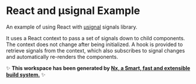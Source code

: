 # React and µsignal Example

An example of using React with [µsignal](https://github.com/WebReflection/usignal) signals library.

It uses a React context to pass a set of signals down to child components.  The context does not change after being initialized. A hook is provided to retrieve signals from the context, which also subscribes to signal changes and automatically re-renders the components.

✨ **This workspace has been generated by [Nx, a Smart, fast and extensible build system.](https://nx.dev)** ✨
